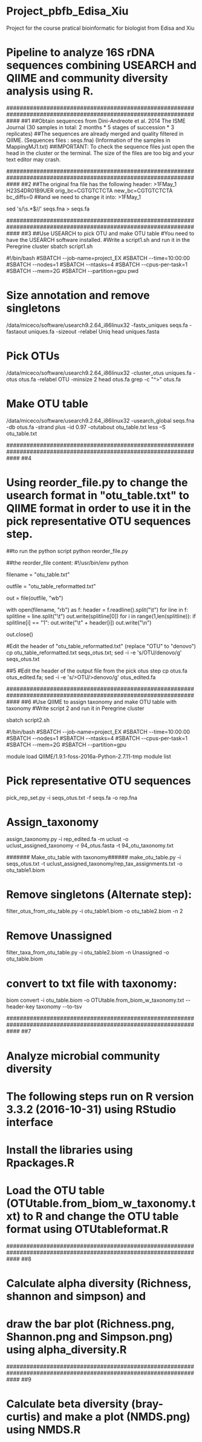# Project_pbfb_Edisa_Xiu
Project for the course pratical bioinformatic for biologist from Edisa and Xiu

# Pipeline to analyze 16S rDNA sequences combining USEARCH and QIIME and community diversity analysis using R. 

####################################################################################################################
##1
##Obtain sequences from Dini-Andreote et al. 2014 The ISME Journal (30 samples in total: 2 months * 5 stages of succession * 3 replicates) 
##The sequences are already merged and quality filtered in QIIME. (Sequences files : seqs.fna) (Information of the samples in MappingMJ1.txt)
##IMPORTANT: To check the sequence files just open the head in the cluster or the terminal. The size of the files are too big and your text editor may crash. 

####################################################################################################################
##2 
##The original fna file has the following header: >1FMay_1 H23S4DR01B9UER orig_bc=CGTGTCTCTA new_bc=CGTGTCTCTA bc_diffs=0
##and we need to change it into:  >1FMay_1

sed 's/\s.*$//' seqs.fna > seqs.fa

####################################################################################################################
##3 
##Use USEARCH to pick OTU and make OTU table
#You need to have the USEARCH software installed.
#Write a script1.sh and run it in the Peregrine cluster
sbatch script1.sh

#!/bin/bash
#SBATCH --job-name=project_EX
#SBATCH --time=10:00:00
#SBATCH --nodes=1
#SBATCH --ntasks=4
#SBATCH --cpus-per-task=1
#SBATCH --mem=2G
#SBATCH --partition=gpu
pwd

# Size annotation and remove singletons
/data/miceco/software/usearch9.2.64_i86linux32 -fastx_uniques seqs.fa -fastaout uniques.fa -sizeout -relabel Uniq
head uniques.fasta

# Pick OTUs
/data/miceco/software/usearch9.2.64_i86linux32 -cluster_otus uniques.fa -otus otus.fa -relabel OTU -minsize 2
head otus.fa
grep -c "^>" otus.fa

# Make OTU table
/data/miceco/software/usearch9.2.64_i86linux32 -usearch_global seqs.fna -db otus.fa -strand plus -id 0.97 -otutabout otu_table.txt 
less –S otu_table.txt

####################################################################################################################
##4
# Using reorder_file.py to change the usearch format in "otu_table.txt" to QIIME format in order to use it in the pick representative OTU sequences step.

##to run the python script
python reorder_file.py

##the reorder_file content:
#!/usr/bin/env python

filename = "otu_table.txt"

outfile = "otu_table_reformatted.txt"

out = file(outfile, "wb")

with open(filename, "rb") as f:
    header = f.readline().split("\t")
    for line in f:
        splitline = line.split("\t")
        out.write(splitline[0])
	for i in range(1,len(splitline)):
            if splitline[i] == "1":
                out.write("\t" + header[i])
        out.write("\n")

out.close()

#Edit the header of "otu_table_reformatted.txt" (replace "OTU" to "denovo")
cp otu_table_reformatted.txt seqs_otus.txt; sed -i -e 's/OTU/denovo/g' seqs_otus.txt

##5
#Edit the header of the output file from the pick otus step
cp otus.fa otus_edited.fa; sed -i -e 's/>OTU/>denovo/g' otus_edited.fa

####################################################################################################################
##6
#Use QIIME to assign taxonomy and make OTU table with taxonomy
#Write script 2 and run it in Peregrine cluster

sbatch script2.sh

#!/bin/bash
#SBATCH --job-name=project_EX
#SBATCH --time=10:00:00
#SBATCH --nodes=1
#SBATCH --ntasks=4
#SBATCH --cpus-per-task=1
#SBATCH --mem=2G
#SBATCH --partition=gpu

module load QIIME/1.9.1-foss-2016a-Python-2.7.11-tmp
module list

# Pick representative OTU sequences
pick_rep_set.py -i seqs_otus.txt -f seqs.fa -o rep.fna

# Assign_taxonomy
assign_taxonomy.py -i rep_edited.fa -m uclust -o uclust_assigned_taxonomy -r 94_otus.fasta -t 94_otu_taxonomy.txt

####### Make_otu_table with taxonomy######
make_otu_table.py -i seqs_otus.txt -t uclust_assigned_taxonomy/rep_tax_assignments.txt -o otu_table1.biom

# Remove singletons (Alternate step):
filter_otus_from_otu_table.py -i otu_table1.biom -o otu_table2.biom -n 2

# Remove Unassigned
filter_taxa_from_otu_table.py -i otu_table2.biom -n Unassigned -o otu_table.biom

# convert to txt file with taxonomy:
biom convert -i otu_table.biom -o OTUtable.from_biom_w_taxonomy.txt --header-key taxonomy --to-tsv

####################################################################################################################
##7
# Analyze microbial community diversity 
# The following steps run on R version 3.3.2 (2016-10-31) using RStudio interface
# Install the libraries using Rpackages.R
# Load the OTU table (OTUtable.from_biom_w_taxonomy.txt) to R and change the OTU table format using OTUtableformat.R

####################################################################################################################
##8
# Calculate alpha diversity (Richness, shannon and simpson) and 
# draw the bar plot (Richness.png, Shannon.png and Simpson.png) using alpha_diversity.R 

####################################################################################################################
##9
# Calculate beta diversity (bray-curtis) and make a plot (NMDS.png) using NMDS.R
